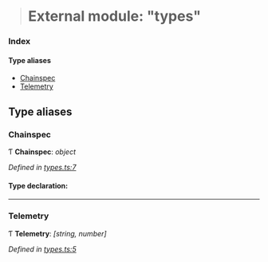> # External module: "types"

### Index

#### Type aliases

* [Chainspec](_types_.md#chainspec)
* [Telemetry](_types_.md#telemetry)

## Type aliases

###  Chainspec

Ƭ **Chainspec**: *object*

*Defined in [types.ts:7](https://github.com/polkadot-js/common/blob/5aea366/packages/chainspec/src/types.ts#L7)*

#### Type declaration:

___

###  Telemetry

Ƭ **Telemetry**: *[string, number]*

*Defined in [types.ts:5](https://github.com/polkadot-js/common/blob/5aea366/packages/chainspec/src/types.ts#L5)*